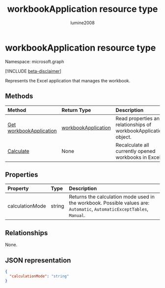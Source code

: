 ﻿---
title: "workbookApplication resource type"
description: "Represents the Excel workbookApplication that manages the workbook."
localization_priority: Normal
author: "lumine2008"
ms.prod: "excel"
doc_type: resourcePageType
---

# workbookApplication resource type

Namespace: microsoft.graph

[!INCLUDE [beta-disclaimer](../../includes/beta-disclaimer.md)]

Represents the Excel application that manages the workbook.

## Methods

| Method                                                       | Return Type                                   | Description                                                      |
| :----------------------------------------------------------- | :-------------------------------------------- | :--------------------------------------------------------------- |
| [Get workbookApplication](../api/workbookapplication-get.md) | [workbookApplication](workbookapplication.md) | Read properties and relationships of workbookApplication object. |
| [Calculate](../api/workbookapplication-calculate.md)         | None                                          | Recalculate all currently opened workbooks in Excel.             |

## Properties

| Property        | Type   | Description                                                                                                             |
| :-------------- | :----- | :---------------------------------------------------------------------------------------------------------------------- |
| calculationMode | string | Returns the calculation mode used in the workbook. Possible values are: `Automatic`, `AutomaticExceptTables`, `Manual`. |

## Relationships

None.

## JSON representation

<!-- {
  "blockType": "resource",
  "optionalProperties": [

  ],
  "@odata.type": "microsoft.graph.workbookApplication"
}-->

```json
{
  "calculationMode": "string"
}

```

<!-- uuid: 8fcb5dbc-d5aa-4681-8e31-b001d5168d79
2015-10-25 14:57:30 UTC -->

<!--
{
  "type": "#page.annotation",
  "description": "workbookApplication resource",
  "keywords": "",
  "section": "documentation",
  "tocPath": "",
  "suppressions": []
}
-->

